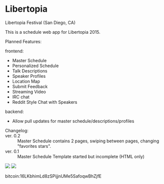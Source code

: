 # Libertopia
Libertopia Festival (San Diego, CA)

This is a schedule web app for Libertopia 2015.


Planned Features:

  frontend:
  <ul>
    <li>Master Schedule</li>
    <li>Personalized Schedule</li>
    <li>Talk Descriptions</li>
    <li>Speaker Profiles</li>
    <li>Location Map</li>
    <li>Submit Feedback</li>
    <li>Streaming Video</li>
    <li>IRC chat</li>
    <li>Reddit Style Chat with Speakers</li>
  </ul>
  
  backend:
  <ul>
    <li>Allow pull updates for master schedule/descriptions/profiles</li>
  </ul>
 
<dl> 
  <dh>Changelog:</dh>
    <dt>ver. 0.2</dt>
      <dd>Master Schedule contains 2 pages, swiping between pages, changing "favorites stars".</dd>
    <dt>ver. 0.1</dt>
      <dd>Master Schedule Template started but incomplete (HTML only)</dt>
</dl>

<img src="https://cloud.githubusercontent.com/assets/8462274/6423207/6c869734-be97-11e4-8fee-e773d5f562ba.png">
<img src="https://cloud.githubusercontent.com/assets/8462274/6423208/706d2660-be97-11e4-81eb-ab7684bfe7d4.png">

bitcoin:16LKbhimLd8zSPijjnUMe5SafoqwBhZjfE
